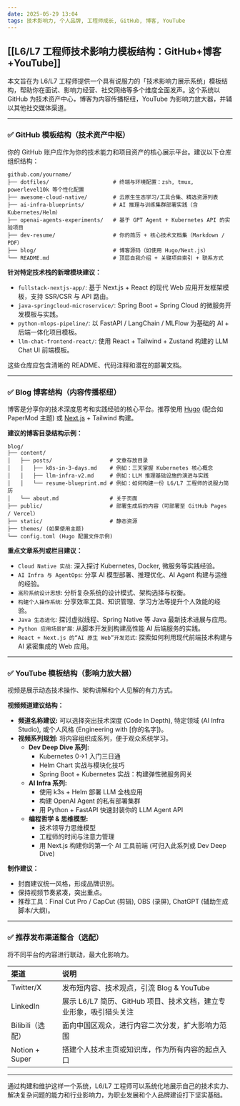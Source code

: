 ```yaml
---
date: 2025-05-29 13:04
tags: 技术影响力, 个人品牌, 工程师成长, GitHub, 博客, YouTube
---
```

## [[L6/L7 工程师技术影响力模板结构：GitHub+博客+YouTube]]

本文旨在为 L6/L7 工程师提供一个具有说服力的「技术影响力展示系统」模板结构，帮助你在面试、影响力经营、社交网络等多个维度全面发声。这个系统以 GitHub 为技术资产中心，博客为内容传播枢纽，YouTube 为影响力放大器，并辅以其他社交媒体渠道。

---

### ✅ GitHub 模板结构（技术资产中枢）

你的 GitHub 账户应作为你的技术能力和项目资产的核心展示平台。建议以下仓库组织结构：

```
github.com/yourname/
├── dotfiles/                    # 终端与环境配置：zsh, tmux, powerlevel10k 等个性化配置
├── awesome-cloud-native/        # 云原生生态学习/工具合集、精选资源列表
├── ai-infra-blueprints/         # AI 推理与训练集群部署实践（含 Kubernetes/Helm）
├── openai-agents-experiments/   # 基于 GPT Agent + Kubernetes API 的实验项目
├── dev-resume/                  # 你的简历 + 核心技术文档集（Markdown / PDF）
├── blog/                        # 博客源码（如使用 Hugo/Next.js）
└── README.md                    # 顶层自我介绍 + 关键项目索引 + 联系方式
```

**针对特定技术栈的新增模块建议：**

*   `fullstack-nextjs-app/`: 基于 Next.js + React 的现代 Web 应用开发框架模板，支持 SSR/CSR 与 API 路由。
*   `java-springcloud-microservice/`: Spring Boot + Spring Cloud 的微服务开发模板与实践。
*   `python-mlops-pipeline/`: 以 FastAPI / LangChain / MLFlow 为基础的 AI + 后端一体化项目模板。
*   `llm-chat-frontend-react/`: 使用 React + Tailwind + Zustand 构建的 LLM Chat UI 前端模板。

这些仓库应包含清晰的 README、代码注释和潜在的部署文档。

---

### ✅ Blog 博客结构（内容传播枢纽）

博客是分享你的技术深度思考和实践经验的核心平台。推荐使用 [Hugo](https://gohugo.io/) (配合如 PaperMod 主题) 或 [Next.js](https://nextjs.org/) + Tailwind 构建。

**建议的博客目录结构示例：**

```
blog/
├── content/
│   ├── posts/                  # 文章存放目录
│   │   ├── k8s-in-3-days.md    # 例如：三天掌握 Kubernetes 核心概念
│   │   ├── llm-infra-v2.md     # 例如：LLM 推理基础设施的演进与实践
│   │   └── resume-blueprint.md # 例如：如何构建一份 L6/L7 工程师的说服力简历
│   └── about.md                # 关于页面
├── public/                     # 部署生成后的内容（可部署至 GitHub Pages / Vercel）
├── static/                     # 静态资源
├── themes/ (如果使用主题)
└── config.toml (Hugo 配置文件示例)
```

**重点文章系列或栏目建议：**

*   `Cloud Native 实战`: 深入探讨 Kubernetes, Docker, 微服务等实践经验。
*   `AI Infra 与 AgentOps`: 分享 AI 模型部署、推理优化、AI Agent 构建与运维的经验。
*   `高阶系统设计思想`: 分析复杂系统的设计模式、架构选择与权衡。
*   `构建个人操作系统`: 分享效率工具、知识管理、学习方法等提升个人效能的经验。
*   `Java 生态进化`: 探讨虚拟线程、Spring Native 等 Java 最新技术进展与应用。
*   `Python 应用场景扩展`: 从脚本开发到构建高性能 AI 后端服务的实践。
*   `React + Next.js 的“AI 原生 Web”开发范式`: 探索如何利用现代前端技术构建与 AI 紧密集成的 Web 应用。

---

### ✅ YouTube 模板结构（影响力放大器）

视频是展示动态技术操作、架构讲解和个人见解的有力方式。

**视频频道建议结构：**

*   **频道名称建议:** 可以选择突出技术深度 (Code In Depth), 特定领域 (AI Infra Studio), 或个人风格 (Engineering with [你的名字])。
*   **视频系列规划:** 将内容组织成系列，便于观众系统学习。
    *   **Dev Deep Dive 系列:**
        *   Kubernetes 0→1 入门三日通
        *   Helm Chart 实战与模块化技巧
        *   Spring Boot + Kubernetes 实战：构建弹性微服务网关
    *   **AI Infra 系列:**
        *   使用 k3s + Helm 部署 LLM 全栈应用
        *   构建 OpenAI Agent 的私有部署集群
        *   用 Python + FastAPI 快速封装你的 LLM Agent API
    *   **编程哲学 & 思维模型:**
        *   技术领导力思维模型
        *   工程师的时间与注意力管理
        *   用 Next.js 构建你的第一个 AI 工具前端 (可归入此系列或 Dev Deep Dive)

**制作建议：**

*   封面建议统一风格，形成品牌识别。
*   保持视频节奏紧凑，突出重点。
*   推荐工具：Final Cut Pro / CapCut (剪辑), OBS (录屏), ChatGPT (辅助生成脚本/大纲)。

---

### ✅ 推荐发布渠道整合（选配）

将不同平台的内容进行联动，最大化影响力。

| 渠道             | 说明                                       |
| :--------------- | :----------------------------------------- |
| Twitter/X        | 发布短内容、技术观点，引流 Blog & YouTube        |
| LinkedIn         | 展示 L6/L7 简历、GitHub 项目、技术文档，建立专业形象，吸引猎头关注 |
| Bilibili（选配） | 面向中国区观众，进行内容二次分发，扩大影响力范围   |
| Notion + Super   | 搭建个人技术主页或知识库，作为所有内容的起点入口   |

---

通过构建和维护这样一个系统，L6/L7 工程师可以系统化地展示自己的技术实力、解决复杂问题的能力和行业影响力，为职业发展和个人品牌建设打下坚实基础。

